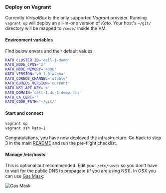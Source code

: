 ### Deploy on Vagrant

Currently *VirtualBox* is the only supported *Vagrant* provider. Running `vagrant up` will deploy an all-in-one version of *Káto*. Your host's `~/git/` directory will be mapped to `/code/` inside the VM.

#### Environment variables

Find below envars and their default values:
```bash
KATO_CLUSTER_ID='cell-1-demo'
KATO_NODE_CPUS='2'
KATO_NODE_MEMORY='4096'
KATO_VERSION='v0.1.0-alpha'
KATO_COREOS_CHANNEL='stable'
KATO_COREOS_VERSION='current'
KATO_NS1_API_KEY='x'
KATO_DOMAIN='cell-1.dc-1.demo.lan'
KATO_CA_CERT=''
KATO_CODE_PATH='~/git/'
```

#### Start and connect

```bash
vagrant up
vagrant ssh kato-1
```

Congratulations, you have now deployed the infrastructure. Go back to step 3 in the main [README](https://github.com/katosys/kato/blob/master/README.md#3-pre-flight-checklist) and run the pre-flight checklist.

#### Manage /etc/hosts

This is optional but recommended. Edit your `/etc/hosts` so you don't have to wait for the public DNS to propagate (if you are using NS1). In *OSX* you can use [Gas Mask](http://clockwise.ee/):

![Gas Mask](https://dl.dropboxusercontent.com/u/29639331/kato/gasmask_vagrant.png)
